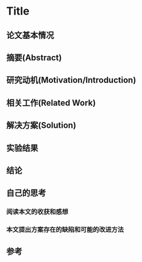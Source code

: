 
# Title

## 论文基本情况

## 摘要(Abstract)

## 研究动机(Motivation/Introduction)

## 相关工作(Related Work)

## 解决方案(Solution)

## 实验结果

## 结论

## 自己的思考

### 阅读本文的收获和感想

### 本文提出方案存在的缺陷和可能的改进方法

## 参考
